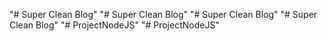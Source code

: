 "# Super Clean Blog" 
"# Super Clean Blog" 
"# Super Clean Blog" 
"# Super Clean Blog" 
"# ProjectNodeJS" 
"# ProjectNodeJS" 
